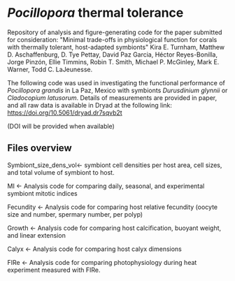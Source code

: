 # <i> Pocillopora</i> thermal tolerance

Repository of analysis and figure-generating code for the paper submitted for consideration: "Minimal trade-offs in physiological function for corals with thermally tolerant, host-adapted symbionts" Kira E. Turnham, Matthew D. Aschaffenburg, D. Tye Pettay, David Paz Garcia, Héctor Reyes-Bonilla, Jorge Pinzón, Ellie Timmins, Robin T. Smith, Michael P. McGinley, Mark E. Warner, Todd C. LaJeunesse. 

The following code was used in investigating the functional performance of <i> Pocillopora grandis</i>  in La Paz, Mexico with symbionts <i> Durusdinium glynnii</i> or <i> Cladocopium latusorum</i>.  Details of measurements are provided in paper, and all raw data is available in Dryad at the following link: https://doi.org/10.5061/dryad.dr7sqvb2t

(DOI will be provided when available)

## Files overview ##

Symbiont_size_dens_vol<- symbiont cell densities per host area, cell sizes, and total volume of symbiont to host. 

MI <- Analysis code for comparing daily, seasonal, and experimental symbiont mitotic indices

Fecundity <- Analysis code for comparing host relative fecundity (oocyte size and number, spermary number, per polyp)

Growth <- Analysis code for comparing host calcification, buoyant weight, and linear extension

Calyx <- Analysis code for comparing host calyx dimensions

FIRe <- Analysis code for comparing photophysiology during heat experiment measured with FIRe.


